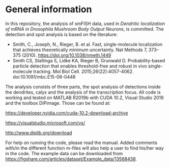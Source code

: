 # General information

In this repository, the analysis of smFISH data, used in *Dendritic localization of mRNA in Drosophila Mushroom Body Output Neurons*, is committed. The detection and spot analysis is based on the literature:

- Smith, C., Joseph, N., Rieger, B. et al. Fast, single-molecule localization that achieves theoretically minimum uncertainty. Nat Methods 7, 373–375 (2010). https://doi.org/10.1038/nmeth.1449
- Smith CS, Stallinga S, Lidke KA, Rieger B, Grunwald D. Probability-based particle detection that enables threshold-free and robust in vivo single-molecule tracking. Mol Biol Cell. 2015;26(22):4057-4062. doi:10.1091/mbc.E15-06-0448

The analysis consists of three parts, the spot analysis of detections inside the dendrites, calyx and the analysis of the transcription focus. 
All code is working and tested on MATLAB R2019b with CUDA 10.2, Visual Studio 2019 and the toolbox DIPimage. Those can be found at:

https://developer.nvidia.com/cuda-10.2-download-archive

https://visualstudio.microsoft.com/vs/

http://www.diplib.org/download

For help on running the code, please read the manual. Added comments with/in the different function m-files will also help a user to find his/her way in the code. The example data can be downloaded from https://figshare.com/articles/dataset/Example_data/13568438.
